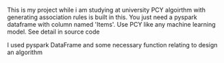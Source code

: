 This is my project while i am studying at university
PCY algoirthm with generating association rules is built in this.
You just need a pyspark dataframe with column named 'Items'. Use PCY like any machine learning model.
See detail in source code

I used pyspark DataFrame and some necessary function relating to design an algorithm

